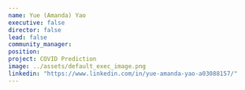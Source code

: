 ```yaml
---
name: Yue (Amanda) Yao
executive: false
director: false
lead: false
community_manager: 
position: 
project: COVID Prediction
image: ../assets/default_exec_image.png
linkedin: "https://www.linkedin.com/in/yue-amanda-yao-a03088157/"
---
```

